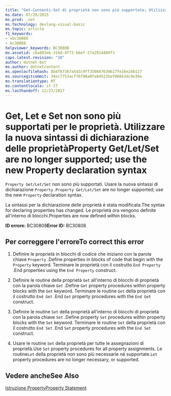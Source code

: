 ```yaml
---
title: "Get-Consenti-Set di proprietà non sono più supportate; Utilizzare la nuova sintassi di dichiarazione di proprietà"
ms.date: 07/20/2015
ms.prod: .net
ms.technology: devlang-visual-basic
ms.topic: article
f1_keywords:
- vbc30808
- bc30808
helpviewer_keywords: BC30808
ms.assetid: c8a803eb-316d-4f73-b6ef-27a2914409f3
caps.latest.revision: "10"
author: dotnet-bot
ms.author: dotnetcontent
ms.openlocfilehash: 8b8f87367a543c9ff350887630617fe16e24b117
ms.sourcegitcommit: 34ec7753acf76f90a0fa845235ef06663dc9e36e
ms.translationtype: MT
ms.contentlocale: it-IT
ms.lasthandoff: 12/21/2017
---
```

# <a name="property-getletset-are-no-longer-supported-use-the-new-property-declaration-syntax"></a><span data-ttu-id="93fd4-102">Get, Let e Set non sono più supportati per le proprietà. Utilizzare la nuova sintassi di dichiarazione delle proprietà</span><span class="sxs-lookup"><span data-stu-id="93fd4-102">Property Get/Let/Set are no longer supported; use the new Property declaration syntax</span></span>
<span data-ttu-id="93fd4-103">`Property Get/Let/Set` non sono più supportati. Usare la nuova sintassi di dichiarazione `Property` .</span><span class="sxs-lookup"><span data-stu-id="93fd4-103">`Property Get/Let/Set` are no longer supported; use the new `Property` declaration syntax.</span></span>  
  
 <span data-ttu-id="93fd4-104">La sintassi per la dichiarazione delle proprietà è stata modificata.</span><span class="sxs-lookup"><span data-stu-id="93fd4-104">The syntax for declaring properties has changed.</span></span> <span data-ttu-id="93fd4-105">Le proprietà ora vengono definite all'interno di blocchi.</span><span class="sxs-lookup"><span data-stu-id="93fd4-105">Properties are now defined within blocks.</span></span>  
  
 <span data-ttu-id="93fd4-106">**ID errore:** BC30808</span><span class="sxs-lookup"><span data-stu-id="93fd4-106">**Error ID:** BC30808</span></span>  
  
## <a name="to-correct-this-error"></a><span data-ttu-id="93fd4-107">Per correggere l'errore</span><span class="sxs-lookup"><span data-stu-id="93fd4-107">To correct this error</span></span>  
  
1.  <span data-ttu-id="93fd4-108">Definire le proprietà in blocchi di codice che iniziano con la parola chiave `Property` .</span><span class="sxs-lookup"><span data-stu-id="93fd4-108">Define properties in blocks of code that begin with the `Property` keyword.</span></span> <span data-ttu-id="93fd4-109">Terminare le proprietà con il costrutto `End Property` .</span><span class="sxs-lookup"><span data-stu-id="93fd4-109">End properties using the `End Property` construct.</span></span>  
  
2.  <span data-ttu-id="93fd4-110">Definire le routine della proprietà `Get` all'interno di blocchi di proprietà con la parola chiave `Get` .</span><span class="sxs-lookup"><span data-stu-id="93fd4-110">Define `Get` property procedures within property blocks with the `Get` keyword.</span></span> <span data-ttu-id="93fd4-111">Terminare le routine `Get` della proprietà con il costrutto `End Get` .</span><span class="sxs-lookup"><span data-stu-id="93fd4-111">End `Get` property procedures with the `End Get` construct.</span></span>  
  
3.  <span data-ttu-id="93fd4-112">Definire le routine `Set` della proprietà all'interno di blocchi di proprietà con la parola chiave `Set` .</span><span class="sxs-lookup"><span data-stu-id="93fd4-112">Define property `Set` procedures within property blocks with the `Set` keyword.</span></span> <span data-ttu-id="93fd4-113">Terminare le routine `Set` della proprietà con il costrutto `End Set` .</span><span class="sxs-lookup"><span data-stu-id="93fd4-113">End `Set` property procedures with the `End Set` construct.</span></span>  
  
4.  <span data-ttu-id="93fd4-114">Usare le routine `Set` della proprietà per tutte le assegnazioni di proprietà.</span><span class="sxs-lookup"><span data-stu-id="93fd4-114">Use `Set` property procedures for all property assignments.</span></span> <span data-ttu-id="93fd4-115">Le routine`Let` della proprietà non sono più necessarie né supportate.</span><span class="sxs-lookup"><span data-stu-id="93fd4-115">`Let` property procedures are no longer necessary, or supported.</span></span>  
  
## <a name="see-also"></a><span data-ttu-id="93fd4-116">Vedere anche</span><span class="sxs-lookup"><span data-stu-id="93fd4-116">See Also</span></span>  
 [<span data-ttu-id="93fd4-117">Istruzione Property</span><span class="sxs-lookup"><span data-stu-id="93fd4-117">Property Statement</span></span>](../../visual-basic/language-reference/statements/property-statement.md)  
 
